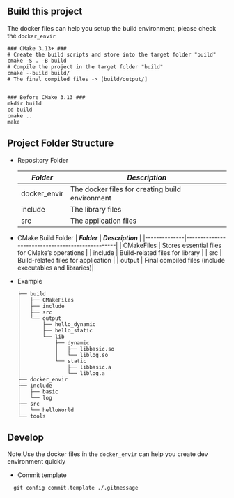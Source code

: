 ## Build this project

The docker files can help you setup the build environment, please check the `docker_envir`


```shell
### CMake 3.13+ ###
# Create the build scripts and store into the target folder "build"
cmake -S . -B build
# Compile the project in the target folder "build"
cmake --build build/
# The final compiled files -> [build/output/]


### Before CMake 3.13 ###
mkdir build
cd build
cmake ..
make

```
## Project Folder Structure

- Repository Folder

  | **_Folder_** | **_Description_**                               |
  |--------------|-------------------------------------------------|
  | docker_envir | The docker files for creating build environment |
  | include      | The library files                               |
  | src          | The application files                           |

- CMake Build Folder
  | **_Folder_** | **_Description_**                               |
  |--------------|-------------------------------------------------|
  | CMakeFiles   | Stores essential files for CMake’s operations   |
  | include      | Build-related files for library                 |
  | src          | Build-related files for application             |
  | output       | Final compiled files (include executables and libraries)|


- Example
  ```shell
  ├── build
  │   ├── CMakeFiles
  │   ├── include
  │   ├── src
  │   └── output
  │       ├── hello_dynamic
  │       ├── hello_static
  │       └── lib
  │           ├── dynamic
  │           │   ├── libbasic.so
  │           │   └── liblog.so
  │           └── static
  │               ├── libbasic.a
  │               └── liblog.a
  ├── docker_envir
  ├── include
  │   ├── basic
  │   └── log
  ├── src
  │   └── helloWorld
  └── tools
  ```

## Develop

Note:Use the docker files in the `docker_envir` can help you create dev environment quickly

- Commit template

```shell 
  git config commit.template ./.gitmessage
```

